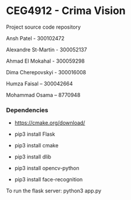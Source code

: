 # CEG4912 - Crima Vision

Project source code repository

Ansh Patel - 300102472 

Alexandre St-Martin - 300052137 

Ahmad El Mokahal - 300059298 

Dima Cherepovskyi - 300016008 

Humza Faisal – 300042664 

Mohammad Osama – 8770948 

### Dependencies

* https://cmake.org/download/

* pip3 install Flask
* pip3 install cmake
* pip3 install dlib
* pip3 install opencv-python
* pip3 install face-recognition


To run the flask server: python3 app.py
